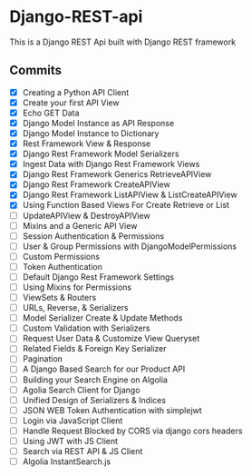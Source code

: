 # Django-REST-api
 This is a Django REST Api built with Django REST framework

## Commits 

- [X]  Creating a Python API Client
- [X]  Create your first API View
- [X]  Echo GET Data
- [X]  Django Model Instance as API Response
- [X]  Django Model Instance to Dictionary
- [X]  Rest Framework View & Response
- [X]  Django Rest Framework Model Serializers
- [X]  Ingest Data with Django Rest Framework Views
- [X]  Django Rest Framework Generics RetrieveAPIView
- [X]  Django Rest Framework CreateAPIView
- [X]  Django Rest Framework ListAPIView & ListCreateAPIView
- [X]  Using Function Based Views For Create Retrieve or List
- [ ]  UpdateAPIView & DestroyAPIView
- [ ]  Mixins and a Generic API View
- [ ]  Session Authentication & Permissions
- [ ]  User & Group Permissions with DjangoModelPermissions 
- [ ] Custom Permissions
- [ ]  Token Authentication
- [ ]  Default Django Rest Framework Settings
- [ ]  Using Mixins for Permissions
- [ ]  ViewSets & Routers
- [ ]  URLs, Reverse, & Serializers
- [ ]  Model Serializer Create & Update Methods
- [ ] Custom Validation with Serializers
- [ ] Request User Data & Customize View Queryset
- [ ]  Related Fields & Foreign Key Serializer
- [ ] Pagination
- [ ] A Django Based Search for our Product API
- [ ] Building your Search Engine on Algolia
- [ ] Agolia Search Client for Django
- [ ] Unified Design of Serializers & Indices
- [ ]  JSON WEB Token Authentication with simplejwt
- [ ] Login via JavaScript Client
- [ ] Handle Request Blocked by CORS via django cors headers
- [ ] Using JWT with JS Client
- [ ]  Search via REST API & JS Client
- [ ]  Algolia InstantSearch.js